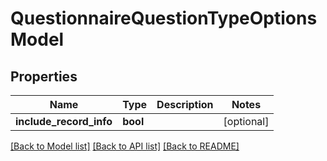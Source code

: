 # QuestionnaireQuestionTypeOptionsModel

## Properties
Name | Type | Description | Notes
------------ | ------------- | ------------- | -------------
**include_record_info** | **bool** |  | [optional] 

[[Back to Model list]](../README.md#documentation-for-models) [[Back to API list]](../README.md#documentation-for-api-endpoints) [[Back to README]](../README.md)



